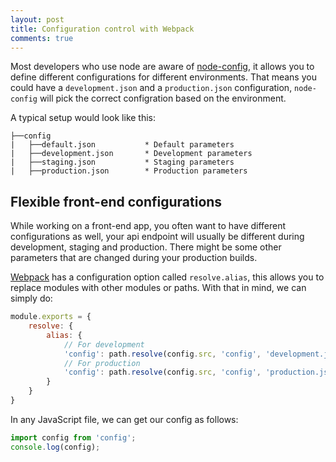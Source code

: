 ```yaml
---
layout: post
title: Configuration control with Webpack
comments: true
---
```


Most developers who use node are aware of [node-config](https://github.com/lorenwest/node-config), it allows you to define different configurations for different environments.
That means you could have a `development.json` and a `production.json` configuration, `node-config` will pick the correct configration based on the environment.

A typical setup would look like this:
```
├──config
|   ├──default.json           * Default parameters
|   ├──development.json       * Development parameters
|   ├──staging.json           * Staging parameters
|   ├──production.json        * Production parameters
```

## Flexible front-end configurations

While working on a front-end app, you often want to have different configurations as well, your api endpoint will usually be different during development, staging and production.
There might be some other parameters that are changed during your production builds.

[Webpack](https://webpack.github.io) has a configuration option called `resolve.alias`, this allows you to replace modules with other modules or paths.
With that in mind, we can simply do:
```javascript
module.exports = {
	resolve: {
		alias: {
			// For development
			'config': path.resolve(config.src, 'config', 'development.js')
			// For production
			'config': path.resolve(config.src, 'config', 'production.js')
		}
	}
}
```

In any JavaScript file, we can get our config as follows:
```javascript
import config from 'config';
console.log(config);
```